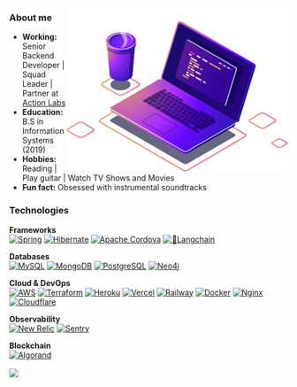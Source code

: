 <!--- 
<h2> 𝐇𝐞𝐥𝐥𝐨 𝐭𝐡𝐞𝐫𝐞, 𝐟𝐞𝐥𝐥𝐨𝐰
    <𝚌𝚘𝚍𝚎𝚛𝚜 />!
</h2>
--->

<img src="https://raw.githubusercontent.com/amycardoso/amycardoso/master/computer-illustration.png" min-width="400px"
    max-width="400px" width="400px" align="right" alt="Computador iuriCode">
    
<!--- 
<p align="left">
    <sup>
        <a href="https://github.com/antonkomarev/github-profile-views-counter">
            <img src="https://komarev.com/ghpvc/?username=amycardoso&color=380e82">
        </a>
    </sup>
--->

<h3>About me</h3>

<ul>
    <li><b>Working:</b> Senior Backend Developer | Squad Leader | Partner at <a href="https://www.actionlabs.com.br">Action Labs</a></li>
<!--     <li><b>Learning:</b> Deep Learning </li> -->
    <li><b>Education:</b> B.S in Information Systems (2019)</li>
    <li><b>Hobbies:</b> Reading | Play guitar | Watch TV Shows and Movies </li>
    <li><b>Fun fact:</b> Obsessed with instrumental soundtracks</li>
</ul>

</p>

<p align="left">
<h3>Technologies</h3>

<b>Frameworks</b>
<br>
<a href="https://spring.io" alt="Spring">
    <img alt="Spring" src="https://img.shields.io/badge/Spring-6DB33F?style=flat&logo=spring&logoColor=white"></a>
<a href="https://hibernate.org" alt="Hibernate">
    <img alt="Hibernate"
        src="https://img.shields.io/badge/Hibernate-59666C?style=flat&logo=hibernate&logoColor=white"></a>
<a href="https://cordova.apache.org" alt="Apache Cordova">
    <img alt="Apache Cordova"
        src="https://img.shields.io/badge/Apache Cordova-E8E8E8?style=flat&logo=apache-cordova&logoColor=black"></a>
<a href="https://www.langchain.com" alt="Langchain">
    <img alt="🦜Langchain"
        src="https://img.shields.io/badge/🦜 LangChain-000000?style=flat&logo=langchain&logoColor=white"></a>

<b>Databases</b>
<br>
<a href="https://www.mysql.com" alt="MySQL" target="_blank">
    <img alt="MySQL" src="https://img.shields.io/badge/MySQL-005C84?style=flat&logo=mysql&logoColor=white"></a>
<a href="https://www.mongodb.com" alt="MongoDB" target="_blank">
    <img alt="MongoDB" src="https://img.shields.io/badge/MongoDB-47A248?style=flat&logo=mongodb&logoColor=white"></a>
<a href="https://www.postgresql.org" alt="PostgreSQL" target="_blank">
    <img alt="PostgreSQL" src="https://img.shields.io/badge/PostgreSQL-316192?style=flat&logo=postgresql&logoColor=white"></a>
<a href="https://neo4j.com" alt="Neo4j" target="_blank">
    <img alt="Neo4j" src="https://img.shields.io/badge/Neo4j-4581C3?style=flat&logo=neo4j&logoColor=white"></a>
<br>

<b>Cloud & DevOps</b>
<br>
<a href="https://aws.amazon.com" alt="AWS" target="_blank">
    <img alt="AWS" src="https://img.shields.io/badge/Amazon_AWS-232F3E?style=flat&logo=amazon-aws&logoColor=white"></a>
<a href="https://www.terraform.io" alt="Terraform" target="_blank">
    <img alt="Terraform" src="https://img.shields.io/badge/Terraform-7647a7?style=flat&logo=terraform&logoColor=white"></a>
<a href="https://www.heroku.com" alt="Heroku" target="_blank">
    <img alt="Heroku" src="https://img.shields.io/badge/Heroku-430098?style=flat&logo=heroku&logoColor=white"></a>
<a href="https://vercel.com" alt="Vercel" target="_blank">
    <img alt="Vercel" src="https://img.shields.io/badge/Vercel-000000?style=flat&logo=Vercel&logoColor=white"></a>
<a href="https://railway.app" alt="Railway" target="_blank">
    <img alt="Railway" src="https://img.shields.io/badge/Railway-0B0D0E?style=flat&logo=Railway&logoColor=white"></a>
<a href="https://www.docker.com" alt="Docker" target="_blank">
    <img alt="Docker" src="https://img.shields.io/badge/Docker-2496ED?style=flat&logo=docker&logoColor=white"></a>
<a href="https://www.nginx.com" alt="Nginx" target="_blank">
    <img alt="Nginx" src="https://img.shields.io/badge/Nginx-009639?style=flat&logo=nginx&logoColor=white"></a>
<a href="https://www.cloudflare.com" alt="Cloudflare" target="_blank">
    <img alt="Cloudflare" src="https://img.shields.io/badge/Cloudflare-F38020?style=flat&logo=Cloudflare&logoColor=white"></a>
<br>

<b>Observability</b>
<br>
<a href="https://newrelic.com" alt="New Relic" target="_blank">
    <img alt="New Relic" src="https://img.shields.io/badge/New Relic-1CE783?style=flat&logo=newrelic&logoColor=white"></a>
<a href="https://sentry.io" alt="Sentry" target="_blank">
    <img alt="Sentry" src="https://img.shields.io/badge/Sentry-362D59?style=flat&logo=sentry&logoColor=white"></a>
</p>

<b>Blockchain</b>
<br>
<a href="https://algorandtechnologies.com" alt="Algorand" target="_blank">
    <img alt="Algorand" src="https://img.shields.io/badge/Algorand-000000?style=flat&logo=algorand&logoColor=white"></a>
</p>

<a href="https://github.com/anuraghazra/github-readme-stats">
    <img align="center"
        src="https://github-readme-stats.vercel.app/api/top-langs/?username=amycardoso&hide=PLpgSQL,TSQL,html,css,scss,ruby,php&langs_count=5&layout=compact&hide_title=true&count_private=true&theme=radical" />
</a>
